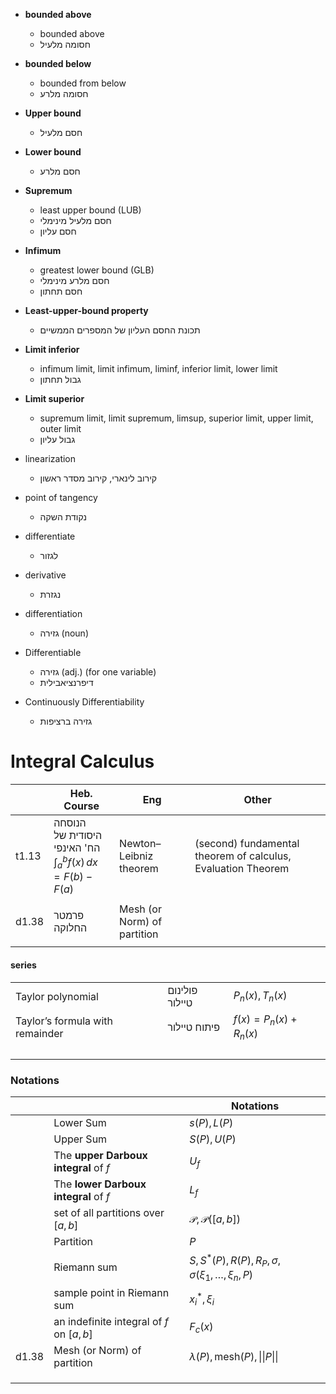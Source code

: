 
- **bounded above**
	- bounded above
	- חסומה מלעיל
- **bounded below** 
	- bounded from below 
	- חסומה מלרע
- **Upper bound**
	- חסם מלעיל
- **Lower bound** 
	- חסם מלרע
- **Supremum**
	- least upper bound (LUB)
	- חסם מלעיל מינימלי
	- חסם עליון
- **Infimum**
	- greatest lower bound (GLB)
	- חסם מלרע מינימלי
	- חסם תחתון
- **Least-upper-bound property** 
	- תכונת החסם העליון של המספרים הממשיים
- **Limit inferior**
	- infimum limit, limit infimum, liminf, inferior limit, lower limit
	- גבול תחתון
- **Limit superior**
	- supremum limit, limit supremum, limsup, superior limit, upper limit, outer limit
	- גבול עליון

- linearization
	- קירוב לינארי, קירוב מסדר ראשון

- point of tangency
	- נקודת השקה


- differentiate
	- לגזור
- derivative
	- נגזרת
- differentiation 
	- גזירה (noun)
- Differentiable
	- גזירה (adj.) (for one variable)
	- דיפרנציאבילית
- Continuously Differentiability
	- גזירה ברציפות

# Integral Calculus

|       | Heb. Course                                                   | Eng                         | Other                                                        |
| ----- | ------------------------------------------------------------- | --------------------------- | ------------------------------------------------------------ |
| t1.13 | הנוסחה היסודית של <br>הח' האינפי<br>$∫^b_af(x)\,dx=F(b)−F(a)$ | Newton–Leibniz theorem      | (second) fundamental theorem of calculus, Evaluation Theorem |
|       |                                                               |                             |                                                              |
| d1.38 | פרמטר החלוקה                                                  | Mesh (or Norm) of partition |                                                              |
|       |                                                               |                             |                                                              |


#### series


|                                 |                |                          |
| ------------------------------- | -------------- | ------------------------ |
| Taylor polynomial               | פולינום טיילור | $P_{n}(x),T_{n}(x)$      |
| Taylor’s formula with remainder | פיתוח טיילור   | $f(x)=P_{n}(x)+R_{n}(x)$ |
|                                 |                |                          |
|                                 |                |                          |
|                                 |                |                          |
|                                 |                |                          |




### Notations 

|       |                                          | Notations                                                      |
| ----- | ---------------------------------------- | -------------------------------------------------------------- |
|       | Lower Sum                                | $s(P),L(P)$                                                    |
|       | Upper Sum                                | $S(P),U(P)$                                                    |
|       | The **upper Darboux integral** of $f$    | $U_{f}$                                                        |
|       | The **lower Darboux integral** of $f$    | $L_{f}$                                                        |
|       | set of all partitions over $[ a , b ]$   | $\mathcal{P},\mathcal{P}([a,b])$                               |
|       | Partition                                | $P$                                                            |
|       | Riemann sum                              | $S,S^*(P),R(P), R_{P}, \sigma,\sigma(\xi_{1},\dots,\xi_{n},P)$ |
|       | sample point in Riemann sum              | $x_{i}^{*},\xi_{i}$                                            |
|       | an indefinite integral of $f$ on $[a,b]$ | $F_{c}(x)$                                                     |
| d1.38 | Mesh (or Norm) of partition              | $\lambda(P),\text{mesh}(P),\vert\vert{P}\vert\vert$            |
|       |                                          |                                                                |
|       |                                          |                                                                |
|       |                                          |                                                                |
